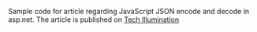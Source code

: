 Sample code for article regarding JavaScript JSON encode and decode in asp.net.
The article is published on [Tech Illumination](http://www.techillumination.in/2014/08/javascript-json-encodedecode-with.html)
